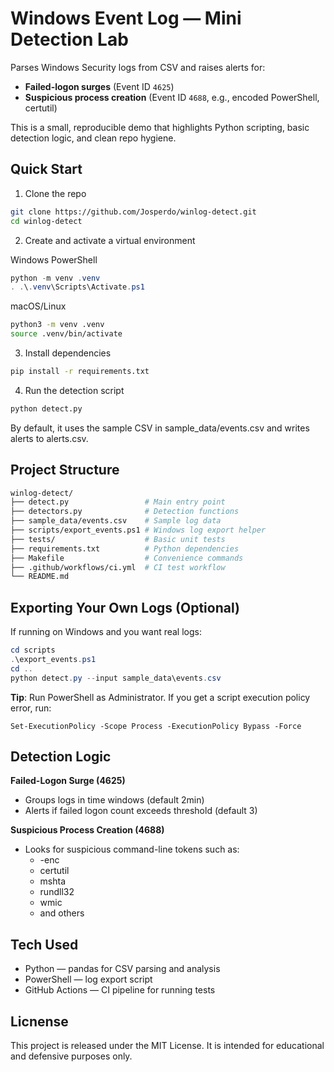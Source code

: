 # Windows Event Log — Mini Detection Lab

Parses Windows Security logs from CSV and raises alerts for:
- **Failed-logon surges** (Event ID `4625`)
- **Suspicious process creation** (Event ID `4688`, e.g., encoded PowerShell, certutil)

This is a small, reproducible demo that highlights Python scripting, basic detection logic, and clean repo hygiene.

## Quick Start
1. Clone the repo
```bash
git clone https://github.com/Josperdo/winlog-detect.git
cd winlog-detect
```

2. Create and activate a virtual environment

  Windows PowerShell
```powershell
python -m venv .venv
. .\.venv\Scripts\Activate.ps1
```
  macOS/Linux
```bash
python3 -m venv .venv
source .venv/bin/activate
```
3. Install dependencies
```bash
pip install -r requirements.txt
```
4. Run the detection script
```python
python detect.py
```
By default, it uses the sample CSV in sample_data/events.csv and writes alerts to alerts.csv.



## Project Structure
```bash
winlog-detect/
├── detect.py                 # Main entry point
├── detectors.py              # Detection functions
├── sample_data/events.csv    # Sample log data
├── scripts/export_events.ps1 # Windows log export helper
├── tests/                    # Basic unit tests
├── requirements.txt          # Python dependencies
├── Makefile                  # Convenience commands
├── .github/workflows/ci.yml  # CI test workflow
└── README.md
```

## Exporting Your Own Logs (Optional)
If running on Windows and you want real logs:
```powershell
cd scripts
.\export_events.ps1
cd ..
python detect.py --input sample_data\events.csv
```
**Tip**: Run PowerShell as Administrator.
If you get a script execution policy error, run:
```
Set-ExecutionPolicy -Scope Process -ExecutionPolicy Bypass -Force
```
## Detection Logic ##

**Failed-Logon Surge (4625)**

- Groups logs in time windows (default 2min)
- Alerts if failed logon count exceeds threshold (default 3)

**Suspicious Process Creation (4688)**

- Looks for suspicious command-line tokens such as:
  - -enc
  - certutil
  - mshta
  - rundll32
  - wmic
  - and others

## Tech Used ##

- Python — pandas for CSV parsing and analysis
- PowerShell — log export script
- GitHub Actions — CI pipeline for running tests

## Licnense ##

This project is released under the MIT License.
It is intended for educational and defensive purposes only.
